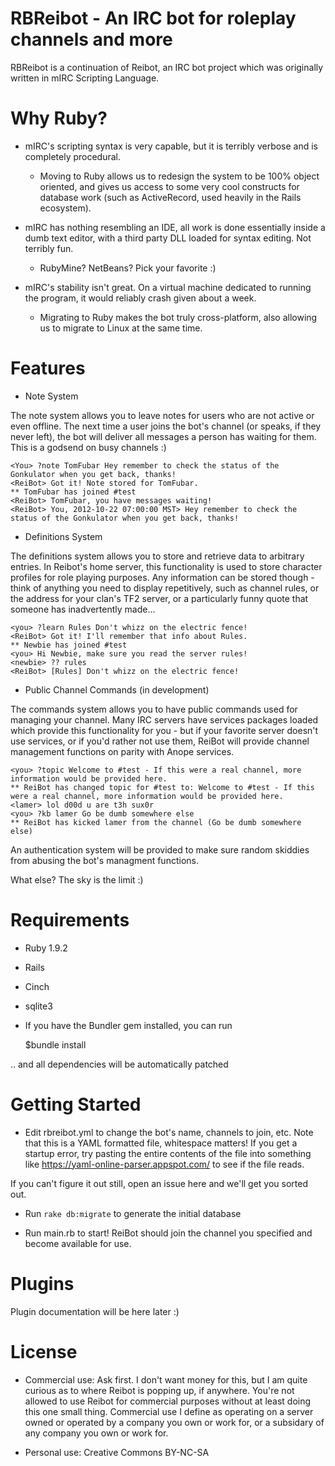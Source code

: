 RBReibot - An IRC bot for roleplay channels and more
====================================================

RBReibot is a continuation of Reibot, an IRC bot project which was originally written in mIRC Scripting Language.

Why Ruby?
=========
* mIRC's scripting syntax is very capable, but it is terribly verbose and is completely procedural.

  * Moving to Ruby allows us to redesign the system to be 100% object oriented, and gives us access to some very cool constructs for database work (such as ActiveRecord, used heavily in the Rails ecosystem).



* mIRC has nothing resembling an IDE, all work is done essentially inside a dumb text editor, with a third party DLL loaded for syntax editing. Not terribly fun.

  * RubyMine? NetBeans? Pick your favorite :)



* mIRC's stability isn't great. On a virtual machine dedicated to running the program, it would reliably crash given about a week.

  * Migrating to Ruby makes the bot truly cross-platform, also allowing us to migrate to Linux at the same time.


Features
========

* Note System

The note system allows you to leave notes for users who are not active or even offline. The next time a user joins the bot's channel (or speaks, if they never left), the bot will deliver all messages a person has waiting for them. This is a godsend on busy channels :)


    <You> ?note TomFubar Hey remember to check the status of the Gonkulator when you get back, thanks!
    <ReiBot> Got it! Note stored for TomFubar.
    ** TomFubar has joined #test
    <ReiBot> TomFubar, you have messages waiting!
    <ReiBot> You, 2012-10-22 07:00:00 MST> Hey remember to check the status of the Gonkulator when you get back, thanks!


* Definitions System

The definitions system allows you to store and retrieve data to arbitrary entries. In Reibot's home server, this functionality is used to store character profiles for role playing purposes. Any information can be stored though - think of anything you need to display repetitively, such as channel rules, or the address for your clan's TF2 server, or a particularly funny quote that someone has inadvertently made...

    <you> ?learn Rules Don't whizz on the electric fence!
    <ReiBot> Got it! I'll remember that info about Rules.
    ** Newbie has joined #test
    <you> Hi Newbie, make sure you read the server rules!
    <newbie> ?? rules
    <ReiBot> [Rules] Don't whizz on the electric fence!

* Public Channel Commands (in development)

The commands system allows you to have public commands used for managing your channel. Many IRC servers have services packages loaded which provide this functionality for you - but if your favorite server doesn't use services, or if you'd rather not use them, ReiBot will provide channel management functions on parity with Anope services.

    <you> ?topic Welcome to #test - If this were a real channel, more information would be provided here.
    ** ReiBot has changed topic for #test to: Welcome to #test - If this were a real channel, more information would be provided here.
    <lamer> lol d00d u are t3h sux0r
    <you> ?kb lamer Go be dumb somewhere else
    ** ReiBot has kicked lamer from the channel (Go be dumb somewhere else)

An authentication system will be provided to make sure random skiddies from abusing the bot's managment functions.

What else? The sky is the limit :)

Requirements
============

* Ruby 1.9.2
* Rails
* Cinch
* sqlite3

* If you have the Bundler gem installed, you can run

    $bundle install

 .. and all dependencies will be automatically patched

Getting Started
===============

* Edit rbreibot.yml to change the bot's name, channels to join, etc. Note that this is a YAML formatted file, whitespace matters! If you get a startup error, try pasting the entire contents of the file into something like https://yaml-online-parser.appspot.com/ to see if the file reads.

If you can't figure it out still, open an issue here and we'll get you sorted out.

* Run `rake db:migrate` to generate the initial database

* Run main.rb to start! ReiBot should join the channel you specified and become available for use.


Plugins
=======

Plugin documentation will be here later :)


License
=======
* Commercial use: Ask first. I don't want money for this, but I am quite curious as to where Reibot is popping up, if anywhere. You're not allowed to use Reibot for commercial purposes without at least doing this one small thing. Commercial use I define as operating on a server owned or operated by a company you own or work for, or a subsidary of any company you own or work for.

* Personal use: Creative Commons BY-NC-SA